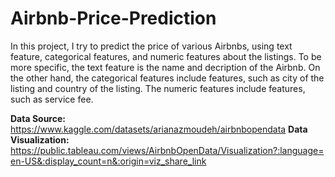 # Airbnb-Price-Prediction
In this project, I try to predict the price of various Airbnbs, using text feature, categorical features, and numeric features about the listings. To be more specific, the text feature is the name and decription of the Airbnb. On the other hand, the categorical features include features, such as city of the listing and country of the listing. The numeric features include features, such as service fee.

**Data Source:** https://www.kaggle.com/datasets/arianazmoudeh/airbnbopendata 
**Data Visualization:** https://public.tableau.com/views/AirbnbOpenData/Visualization?:language=en-US&:display_count=n&:origin=viz_share_link
